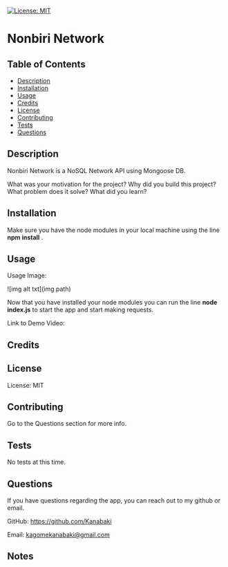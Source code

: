 [![License: MIT](https://img.shields.io/badge/License-MIT-yellow.svg)](https://opensource.org/licenses/MIT)

# Nonbiri Network
  ## Table of Contents
- [Description](#description)
- [Installation](#installation)
- [Usage](#usage)
- [Credits](#credits)
- [License](#license)
- [Contributing](#contributing)
- [Tests](#tests)
- [Questions](#questions)

## Description 
Nonbiri Network is a NoSQL Network API using Mongoose DB.

What was your motivation for the project?
Why did you build this project?
What problem does it solve?
What did you learn?


## Installation
Make sure you have the node modules in your local machine using the line **npm install** .

## Usage
Usage Image:

![img alt txt](img path)

Now that you have installed your node modules you can run the line **node index.js** to start the app and start making requests.

Link to Demo Video: 


## Credits



## License
License: MIT

## Contributing 
Go to the Questions section for more info.

## Tests 
No tests at this time.

## Questions 
If you have questions regarding the app, you can reach out to my github or email.

GitHub: https://github.com/Kanabaki

Email: kagomekanabaki@gmail.com

## Notes